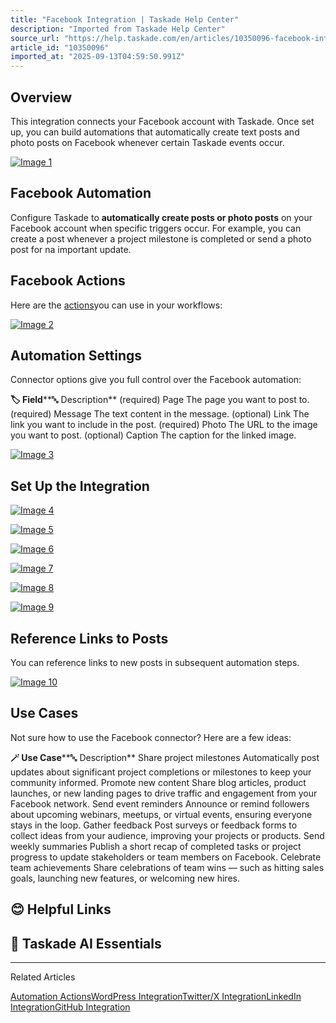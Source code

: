 ```yaml
---
title: "Facebook Integration | Taskade Help Center"
description: "Imported from Taskade Help Center"
source_url: "https://help.taskade.com/en/articles/10350096-facebook-integration"
article_id: "10350096"
imported_at: "2025-09-13T04:59:50.991Z"
---
```


**Overview**
------------

This integration connects your Facebook account with Taskade. Once set up, you can build automations that automatically create text posts and photo posts on Facebook whenever certain Taskade events occur.

[![Image 1](../../.gitbook/assets/imported/facebook-integration-1.jpg)](https://downloads.intercomcdn.com/i/o/plyqw4hf/1348790271/d5378060a736db13d10017510321/facebook-integration-2.jpg?expires=1757741400&signature=0e4095ad1b1b0972fc1a2ed58144caee2569af458c7422ec0e11232908c01e1a&req=dSMjHs53nYNYWPMW1HO4zYSwSkVirVLKwUZzC1oVVl0sJCSkrFj5%2FSN0xhT5%0AVa5W%2BIpKJPRVHnqk4I8%3D%0A)

**Facebook Automation**
-----------------------

Configure Taskade to **automatically create posts or photo posts** on your Facebook account when specific triggers occur. For example, you can create a post whenever a project milestone is completed or send a photo post for na important update.

**Facebook Actions**
--------------------

Here are the [actions](https://intercom.help/taskade/en/articles/8958467)you can use in your workflows:

[![Image 2](../../.gitbook/assets/imported/facebook-integration-2.jpg)](https://downloads.intercomcdn.com/i/o/plyqw4hf/1348790273/4cd0bc8da3b4a61704a5f1b099a5/facebook-integration-1.jpg?expires=1757741400&signature=f2882659c116596a3c0e95a015d05f5811e581963614ddf6943cf6049a94f658&req=dSMjHs53nYNYWvMW1HO4zR7I5bthx51pV4yCDgvIabTUYFK0vvMmzvn9n7XG%0AVFf1BenbRk0QWH97SPs%3D%0A)

**Automation Settings**
-----------------------

Connector options give you full control over the Facebook automation:

**🏷️ Field****🔤 Description**
(required) Page The page you want to post to.
(required) Message The text content in the message.
(optional) Link The link you want to include in the post.
(required) Photo The URL to the image you want to post.
(optional) Caption The caption for the linked image.

[![Image 3](../../.gitbook/assets/imported/facebook-integration-3.jpg)](https://downloads.intercomcdn.com/i/o/plyqw4hf/1348790279/e09a39580583230c1fb089befc35/facebook-integration-2.jpg?expires=1757741400&signature=619cdac3027e56a5e21de468ac98419b8ea4e68806b88c8dee03430039a6e624&req=dSMjHs53nYNYUPMW1HO4zYyE%2B1iubF5pVtYJ16Ll20TcpdEg7ud2gjcGBxEI%0AhWdkSi1KHM0A2tcr8WI%3D%0A)

**Set Up the Integration**
--------------------------

[![Image 4](../../.gitbook/assets/imported/facebook-integration-4.jpg)](https://downloads.intercomcdn.com/i/o/plyqw4hf/1348790278/48805e8343a5492d9e76ddf3b841/connect-facebook.jpg?expires=1757741400&signature=16aefccf8e9b5b2d0002299611c4ffcece0a2b3c12e05645092bd0c12be7b3b8&req=dSMjHs53nYNYUfMW1HO4zT%2Ffq2rwRxoX%2Bv7MR4umVTLfgS%2FKO6w9rb38%2BW0y%0AVvsKe%2Bg%2FRFL2oL828uU%3D%0A)

[![Image 5](../../.gitbook/assets/imported/facebook-integration-5.jpg)](https://downloads.intercomcdn.com/i/o/plyqw4hf/1348790274/e5422bcf64baab81a92e01fef622/configure-facebook-1.jpg?expires=1757741400&signature=1dcb5287bd6ecc223bdada38cd58ca22f5d52f4f2851b347e5ba61fab8b71f78&req=dSMjHs53nYNYXfMW1HO4zVL5%2B5vrMtAWMqDz4wvKj6hVB%2F6Op%2BLREiWVdwJW%0AF2Sw3iAkKp0UOVfB07I%3D%0A)

[![Image 6](../../.gitbook/assets/imported/facebook-integration-6.jpg)](https://downloads.intercomcdn.com/i/o/plyqw4hf/1348790270/e890b30490c6b13a66a2427453b8/configure-facebook-2.jpg?expires=1757741400&signature=3f873279071bc061f95e54ef2af3cd826c8cd7cb2481578ca2cfcd68b01d247a&req=dSMjHs53nYNYWfMW1HO4zX82Svya%2F9Mkj3WD8Y7M8JupER3jW%2Fd6l5Ba0YDP%0AJzr305sQBmaMyYBAkTg%3D%0A)

[![Image 7](../../.gitbook/assets/imported/facebook-integration-7.jpg)](https://downloads.intercomcdn.com/i/o/plyqw4hf/1348790276/ee368497eaacfc6c4289649111c4/configure-facebook-3.jpg?expires=1757741400&signature=57b5c7f542b430b585aa3270ea5e0500e8a6fce84ccfa63009d84849b0d60d62&req=dSMjHs53nYNYX%2FMW1HO4za4Hg4MFgfF89HkoH%2Bq4Vzp2wJ4ADRCAu1zoKIgw%0A2H5Rjnxb1LOzDzRI%2FM4%3D%0A)

[![Image 8](../../.gitbook/assets/imported/facebook-integration-8.jpg)](https://downloads.intercomcdn.com/i/o/plyqw4hf/1348790285/7a6ad5e501c64394030fff4fb611/configure-facebook-5.jpg?expires=1757741400&signature=0abf9c9305773be3553a88aae1391c80e9a07b39612e1e0dd4f31d38ab9d3fcb&req=dSMjHs53nYNXXPMW1HO4zfHWPRw7NZlQX4Hq3PhMH8cJGrs%2FSztfPxcWyXYe%0ANbgwID7HHhVfZI2TZco%3D%0A)

[![Image 9](../../.gitbook/assets/imported/facebook-integration-9.jpg)](https://downloads.intercomcdn.com/i/o/plyqw4hf/1348790283/9d449bdf43b184a6f68016e42f0a/configure-facebook-6.jpg?expires=1757741400&signature=080de8a5bab7738bd1e716a81e14d95e32b8cf08fee4e415283be53f64218ac3&req=dSMjHs53nYNXWvMW1HO4zaOTJyJ8rXK7j5hwrH4%2BFGrHdOs%2BHUCqkpPnTDWG%0Aqc5KtoDk2IYaX4XodUU%3D%0A)

**Reference Links to Posts**
----------------------------

You can reference links to new posts in subsequent automation steps.

[![Image 10](../../.gitbook/assets/imported/facebook-integration-10.jpg)](https://downloads.intercomcdn.com/i/o/plyqw4hf/1348790284/959f050a496363681462a1e1ada6/reference-facebook-post.jpg?expires=1757741400&signature=6f72ebc7158bdb927162a384e63d12716c8d0af38f7d16f8ab74c64cd793ecaa&req=dSMjHs53nYNXXfMW1HO4zZH%2Bnme4eOgZ7TfrUiTcKSBcIIq%2B5fALFJO3ncUA%0AMVdexzE9VLA%2BkpRThEE%3D%0A)

**Use Cases**
-------------

Not sure how to use the Facebook connector? Here are a few ideas:

**🪄 Use Case****🔤 Description**
Share project milestones Automatically post updates about significant project completions or milestones to keep your community informed.
Promote new content Share blog articles, product launches, or new landing pages to drive traffic and engagement from your Facebook network.
Send event reminders Announce or remind followers about upcoming webinars, meetups, or virtual events, ensuring everyone stays in the loop.
Gather feedback Post surveys or feedback forms to collect ideas from your audience, improving your projects or products.
Send weekly summaries Publish a short recap of completed tasks or project progress to update stakeholders or team members on Facebook.
Celebrate team achievements Share celebrations of team wins — such as hitting sales goals, launching new features, or welcoming new hires.

**😊 Helpful Links**
--------------------

🤖 **Taskade AI Essentials**
----------------------------

* * *

Related Articles

[Automation Actions](https://help.taskade.com/en/articles/8958470-automation-actions)[WordPress Integration](https://help.taskade.com/en/articles/8958481-wordpress-integration)[Twitter/X Integration](https://help.taskade.com/en/articles/9941823-twitter-x-integration)[LinkedIn Integration](https://help.taskade.com/en/articles/9994380-linkedin-integration)[GitHub Integration](https://help.taskade.com/en/articles/10393224-github-integration)